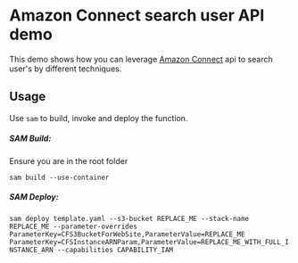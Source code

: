 
# Amazon Connect search user API demo  

This demo shows how you can leverage [Amazon Connect](https://aws.amazon.com/connect/) api to search user's by different techniques.  

## Usage
Use `sam` to build, invoke and deploy the function.

##### SAM Build:
Ensure you are in the root folder

`sam build --use-container`

##### SAM Deploy:
`sam deploy template.yaml --s3-bucket REPLACE_ME --stack-name REPLACE_ME --parameter-overrides ParameterKey=CFS3BucketForWebSite,ParameterValue=REPLACE_ME ParameterKey=CFSInstanceARNParam,ParameterValue=REPLACE_ME_WITH_FULL_INSTANCE_ARN --capabilities CAPABILITY_IAM`
      
